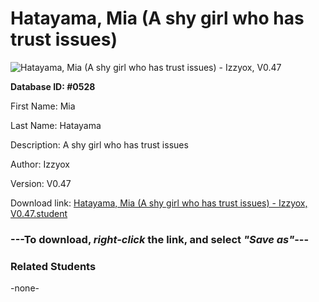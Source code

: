 # Hatayama, Mia (A shy girl who has trust issues)

<img src="Files/Hatayama, Mia (A shy girl who has trust issues).png" title="Hatayama, Mia (A shy girl who has trust issues) - Izzyox, V0.47">

**Database ID: #0528**

First Name: Mia

Last Name: Hatayama

Description: A shy girl who has trust issues

Author: Izzyox

Version: V0.47

Download link: <a href="https://raw.githubusercontent.com/Arbiter1223/Daigaku-Gurashi-Custom-Students/master/Files/Student Files/Hatayama%2C%20Mia%20(A%20shy%20girl%20who%20has%20trust%20issues)%20-%20Izzyox%2C%20V0.47.student">Hatayama, Mia (A shy girl who has trust issues) - Izzyox, V0.47.student</a>

### ---**To download, _right-click_ the link, and select _"Save as"_**---

### Related Students

-none-
